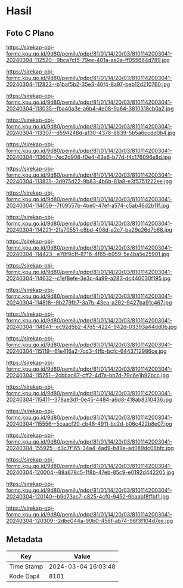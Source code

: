 # Hasil

## Foto C Plano

https://sirekap-obj-formc.kpu.go.id/9d80/pemilu/pdpr/81/01/14/20/03/8101142003041-20240304-112520--9bca7cf5-79ee-401a-ae2a-ff055664d789.jpg

https://sirekap-obj-formc.kpu.go.id/9d80/pemilu/pdpr/81/01/14/20/03/8101142003041-20240304-112822--b1baf5b2-35e3-40f4-8a97-beb12d210760.jpg

https://sirekap-obj-formc.kpu.go.id/9d80/pemilu/pdpr/81/01/14/20/03/8101142003041-20240304-113035--fba40a3e-a6b4-4e08-9a64-3810318cb0a2.jpg

https://sirekap-obj-formc.kpu.go.id/9d80/pemilu/pdpr/81/01/14/20/03/8101142003041-20240304-113307--d594248d-a130-4378-8839-5b5a6ccdd0b4.jpg

https://sirekap-obj-formc.kpu.go.id/9d80/pemilu/pdpr/81/01/14/20/03/8101142003041-20240304-113601--7ec2d908-f0e4-43e6-b77d-f4c176096e8d.jpg

https://sirekap-obj-formc.kpu.go.id/9d80/pemilu/pdpr/81/01/14/20/03/8101142003041-20240304-113831--3d975d22-9b83-4b6b-81a8-e3f5751222ee.jpg

https://sirekap-obj-formc.kpu.go.id/9d80/pemilu/pdpr/81/01/14/20/03/8101142003041-20240304-114059--7f09557b-4be0-47ef-a574-c5ab46d2b11f.jpg

https://sirekap-obj-formc.kpu.go.id/9d80/pemilu/pdpr/81/01/14/20/03/8101142003041-20240304-114221--2fa70551-c8bd-408d-a2c7-ba29e26d7b68.jpg

https://sirekap-obj-formc.kpu.go.id/9d80/pemilu/pdpr/81/01/14/20/03/8101142003041-20240304-114423--e78f9c1f-8716-4f65-b959-5e4ba5e25901.jpg

https://sirekap-obj-formc.kpu.go.id/9d80/pemilu/pdpr/81/01/14/20/03/8101142003041-20240304-114632--c1ef8efe-3e3c-4a99-a283-dc440030f195.jpg

https://sirekap-obj-formc.kpu.go.id/9d80/pemilu/pdpr/81/01/14/20/03/8101142003041-20240304-114818--9b279fb7-3a7b-43ea-a292-9427ba91c467.jpg

https://sirekap-obj-formc.kpu.go.id/9d80/pemilu/pdpr/81/01/14/20/03/8101142003041-20240304-114941--ec92d5b2-47d5-4224-942d-03393a44dd0b.jpg

https://sirekap-obj-formc.kpu.go.id/9d80/pemilu/pdpr/81/01/14/20/03/8101142003041-20240304-115119--61e416a2-7cd3-4ffb-bcfc-6443712986ce.jpg

https://sirekap-obj-formc.kpu.go.id/9d80/pemilu/pdpr/81/01/14/20/03/8101142003041-20240304-115251--2cbbac67-cff2-4d7a-bb7d-79c6e1b92bcc.jpg

https://sirekap-obj-formc.kpu.go.id/9d80/pemilu/pdpr/81/01/14/20/03/8101142003041-20240304-115411--378ae3d1-0e45-4484-a6d8-418ab8310436.jpg

https://sirekap-obj-formc.kpu.go.id/9d80/pemilu/pdpr/81/01/14/20/03/8101142003041-20240304-115556--5caacf20-cb48-4911-bc2d-b06c422b8e07.jpg

https://sirekap-obj-formc.kpu.go.id/9d80/pemilu/pdpr/81/01/14/20/03/8101142003041-20240304-155925--d3c7f165-34a4-4ad9-b49e-ad089dc08bfc.jpg

https://sirekap-obj-formc.kpu.go.id/9d80/pemilu/pdpr/81/01/14/20/03/8101142003041-20240304-120004--88a678c5-1f8b-47eb-85c9-e0192d442205.jpg

https://sirekap-obj-formc.kpu.go.id/9d80/pemilu/pdpr/81/01/14/20/03/8101142003041-20240304-120140--b9d73ac7-c825-4cf0-9452-9baabf8ffbf1.jpg

https://sirekap-obj-formc.kpu.go.id/9d80/pemilu/pdpr/81/01/14/20/03/8101142003041-20240304-120309--2dbc044a-90b0-456f-ab74-96f3f104d7ee.jpg


## Metadata

| Key        | Value               |
| ---------- | ------------------- |
| Time Stamp | 2024-03-04 16:03:48 |
| Kode Dapil | 8101                |



